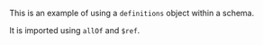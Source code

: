 This is an example of using a `definitions` object within a schema.

It is imported using `allOf` and `$ref`.